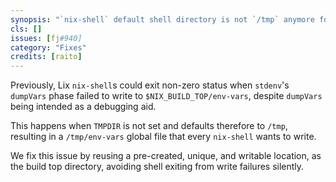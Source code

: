 ```yaml
---
synopsis: "`nix-shell` default shell directory is not `/tmp` anymore for `$NIX_BUILD_TOP`"
cls: []
issues: [fj#940]
category: "Fixes"
credits: [raito]
---
```


Previously, Lix `nix-shell`s could exit non-zero status when `stdenv`'s `dumpVars` phase failed to write to `$NIX_BUILD_TOP/env-vars`, despite `dumpVars` being intended as a debugging aid.

This happens when `TMPDIR` is not set and defaults therefore to `/tmp`, resulting in a `/tmp/env-vars` global file that every `nix-shell` wants to write.

We fix this issue by reusing a pre-created, unique, and writable location, as the build top directory, avoiding shell exiting from write failures silently.
